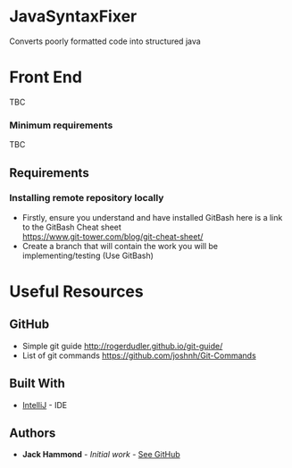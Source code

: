# JavaSyntaxFixer

Converts poorly formatted code into structured java 

# Front End

TBC

### Minimum requirements 

TBC

## Requirements

### Installing remote repository locally
- Firstly, ensure you understand and have installed GitBash here is a link to the GitBash Cheat sheet  
<https://www.git-tower.com/blog/git-cheat-sheet/>
- Create a branch that will contain the work you will be implementing/testing (Use GitBash)

# Useful Resources
## GitHub
- Simple git guide http://rogerdudler.github.io/git-guide/
- List of git commands https://github.com/joshnh/Git-Commands

## Built With

* [IntelliJ](https://www.jetbrains.com/idea/) - IDE



## Authors

* **Jack Hammond** - *Initial work* - [See GitHub](https://github.com/JHammond21)
